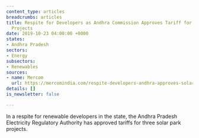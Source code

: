 ```yaml
---
content_type: articles
breadcrumbs: articles
title: Respite for Developers as Andhra Commission Approves Tariff for 1.7 GW of Solar
  Projects
date: 2019-10-23 04:00:00 +0000
states:
- Andhra Pradesh
sectors:
- Energy
subsectors:
- Renewables
sources:
- name: Mercom
  url: https://mercomindia.com/respite-developers-andhra-approves-solar-projects/
details: []
is_newsletter: false

---
```

In a respite for renewable developers in the state, the Andhra Pradesh Electricity Regulatory Authority has approved tariffs for three solar park projects.

